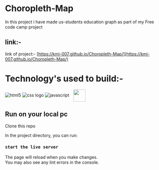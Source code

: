 # Choropleth-Map

In this project  i have made us-students education graph as part of my Free code camp project

## link:-
link of project:- [https://kmj-007.github.io/Choropleth-Map/](https://kmj-007.github.io/Choropleth-Map/)

# Technology's used to build:-
![html5](https://img.shields.io/badge/HTML5-E34F26?style=for-the-badge&logo=html5&logoColor=white)
![css logo](https://img.shields.io/badge/CSS3-1572B6?style=for-the-badge&logo=css3&logoColor=white)
![javascript](https://img.shields.io/badge/JavaScript-F7DF1E?style=for-the-badge&logo=javascript&logoColor=black)
<a href="https://d3js.org"><img src="https://d3js.org/logo.svg" align="center" width="40" height="40" hspace="10" vspace="0" ></a>



## Run on your local pc

Clone this repo 


In the project directory, you can run:

### `start the live server`


The page will reload when you make changes.\
You may also see any lint errors in the console.

